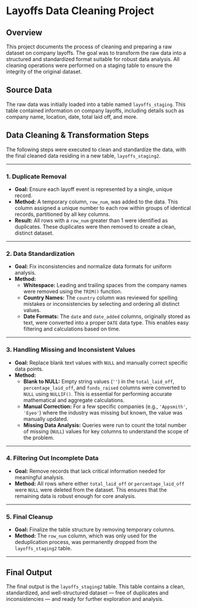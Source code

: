 # Layoffs Data Cleaning Project

## Overview
This project documents the process of cleaning and preparing a raw dataset on company layoffs. The goal was to transform the raw data into a structured and standardized format suitable for robust data analysis. All cleaning operations were performed on a staging table to ensure the integrity of the original dataset.

## Source Data
The raw data was initially loaded into a table named `layoffs_staging`. This table contained information on company layoffs, including details such as company name, location, date, total laid off, and more.

## Data Cleaning & Transformation Steps
The following steps were executed to clean and standardize the data, with the final cleaned data residing in a new table, `layoffs_staging2`.

---

### 1. Duplicate Removal
- **Goal:** Ensure each layoff event is represented by a single, unique record.
- **Method:** A temporary column, `row_num`, was added to the data. This column assigned a unique number to each row within groups of identical records, partitioned by all key columns.
- **Result:** All rows with a `row_num` greater than 1 were identified as duplicates. These duplicates were then removed to create a clean, distinct dataset.

---

### 2. Data Standardization
- **Goal:** Fix inconsistencies and normalize data formats for uniform analysis.
- **Method:**
  - **Whitespace:** Leading and trailing spaces from the company names were removed using the `TRIM()` function.
  - **Country Names:** The `country` column was reviewed for spelling mistakes or inconsistencies by selecting and ordering all distinct values.
  - **Date Formats:** The `date` and `date_added` columns, originally stored as text, were converted into a proper `DATE` data type. This enables easy filtering and calculations based on time.

---

### 3. Handling Missing and Inconsistent Values
- **Goal:** Replace blank text values with `NULL` and manually correct specific data points.
- **Method:**
  - **Blank to NULL:** Empty string values (`''`) in the `total_laid_off`, `percentage_laid_off`, and `funds_raised` columns were converted to `NULL` using `NULLIF()`. This is essential for performing accurate mathematical and aggregate calculations.
  - **Manual Correction:** For a few specific companies (e.g., `'Appsmith'`, `'Eyeo'`) where the industry was missing but known, the value was manually updated.
  - **Missing Data Analysis:** Queries were run to count the total number of missing (`NULL`) values for key columns to understand the scope of the problem.

---

### 4. Filtering Out Incomplete Data
- **Goal:** Remove records that lack critical information needed for meaningful analysis.
- **Method:** All rows where either `total_laid_off` or `percentage_laid_off` were `NULL` were deleted from the dataset. This ensures that the remaining data is robust enough for core analysis.

---

### 5. Final Cleanup
- **Goal:** Finalize the table structure by removing temporary columns.
- **Method:** The `row_num` column, which was only used for the deduplication process, was permanently dropped from the `layoffs_staging2` table.

---

## Final Output
The final output is the `layoffs_staging2` table. This table contains a clean, standardized, and well-structured dataset — free of duplicates and inconsistencies — and ready for further exploration and analysis.
